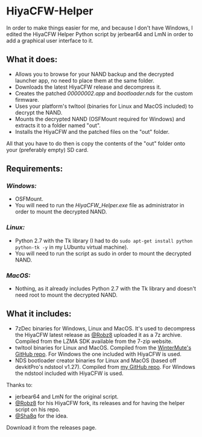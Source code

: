 # HiyaCFW-Helper

In order to make things easier for me, and because I don't have Windows, I edited the HiyaCFW Helper Python script by jerbear64 and LmN in order to add a graphical user interface to it.

## What it does:
* Allows you to browse for your NAND backup and the decrypted launcher app, no need to place them at the same folder.
* Downloads the latest HiyaCFW release and decompress it.
* Creates the patched _00000002.app_ and _bootloader.nds_ for the custom firmware.
* Uses your platform's twltool (binaries for Linux and MacOS included) to decrypt the NAND.
* Mounts the decrypted NAND (OSFMount required for Windows) and extracts it to a folder named "out".
* Installs the HiyaCFW and the patched files on the "out" folder.

All that you have to do then is copy the contents of the "out" folder onto your (preferably empty) SD card.

## Requirements:
### _Windows:_
* OSFMount.
* You will need to run the _HiyaCFW_Helper.exe_ file as administrator in order to mount the decrypted NAND.

### _Linux:_
* Python 2.7 with the Tk library (I had to do `sudo apt-get install python python-tk -y` in my LUbuntu virtual machine).
* You will need to run the script as sudo in order to mount the decrypted NAND.

### _MacOS:_
* Nothing, as it already includes Python 2.7 with the Tk library and doesn't need root to mount the decrypted NAND.

## What it includes:
* 7zDec binaries for Windows, Linux and MacOS. It's used to decompress the HiyaCFW latest release as [@Robz8](https://github.com/Robz8) uploaded it as a 7z archive. Compiled from the LZMA SDK available from the 7-zip website.
* twltool binaries for Linux and MacOS. Compiled from the [WinterMute's GitHub repo](https://github.com/WinterMute/twltool). For Windows the one included with HiyaCFW is used.
* NDS bootloader creator binaries for Linux and MacOS (based off devkitPro's ndstool v1.27). Compiled from [my GitHub repo](https://github.com/mondul/NDS-Bootloader-Creator). For Windows the ndstool included with HiyaCFW is used.

Thanks to:
* jerbear64 and LmN for the original script.
* [@Robz8](https://github.com/Robz8) for his HiyaCFW fork, its releases and for having the helper script on his repo.
* [@Sha8q](https://github.com/Sha8q) for the idea.

Download it from the releases page.